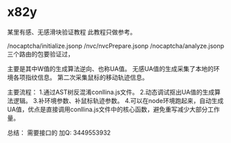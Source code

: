 # x82y
某里有感、无感滑块验证教程
此教程只做参考。

/nocaptcha/initialize.jsonp 
/nvc/nvcPrepare.jsonp 
/nocaptcha/analyze.jsonp 
三个路由的包要验证过，

主要是其中W值的生成算法逆向、也称UA值。 
无感UA值的生成采集了本地的环境各项指纹信息。 
第二次采集鼠标的移动轨迹信息。 



主要流程：
1.通过AST树反混淆conllina.js文件。 
2.动态调试抠出UA值的生成算法逻辑。 
3.补环境参数、补鼠标轨迹参数。 
4.可以在node环境跑起来，自动生成UA值，优点是直接调用conllina.js文件中的核心函数，避免重写减少大部分工作量。 



总结：
  需要接口的 加Q: 3449553932 
  





















